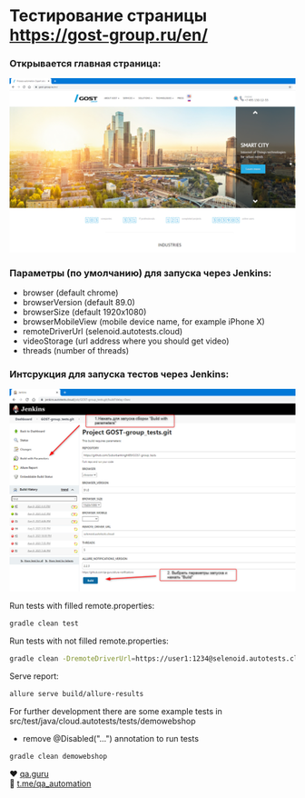 # Тестирование страницы https://gost-group.ru/en/

### Открывается главная страница:
<img src = "https://github.com/Suburbanknight89/GOST-group_tests/blob/master/src/test/resources/img/Main%20page.png">

### Параметры (по умолчанию) для запуска через Jenkins:

* browser (default chrome)
* browserVersion (default 89.0)
* browserSize (default 1920x1080)
* browserMobileView (mobile device name, for example iPhone X)
* remoteDriverUrl (selenoid.autotests.cloud)
* videoStorage (url address where you should get video)
* threads (number of threads)

### Интсрукция для запуска тестов через Jenkins:
  <img src = "https://github.com/Suburbanknight89/GOST-group_tests/blob/master/src/test/resources/img/jenkins_sborka.png">


Run tests with filled remote.properties:
```bash
gradle clean test
```

Run tests with not filled remote.properties:
```bash
gradle clean -DremoteDriverUrl=https://user1:1234@selenoid.autotests.cloud/wd/hub/ -DvideoStorage=https://selenoid.autotests.cloud/video/ -Dthreads=1 test
```

Serve report:
```bash
allure serve build/allure-results
```


For further development there are some example tests in src/test/java/cloud.autotests/tests/demowebshop
* remove @Disabled("...") annotation to run tests
```bash
gradle clean demowebshop
```

:heart: <a target="_blank" href="https://qa.guru">qa.guru</a><br/>
:blue_heart: <a target="_blank" href="https://t.me/qa_automation">t.me/qa_automation</a>


